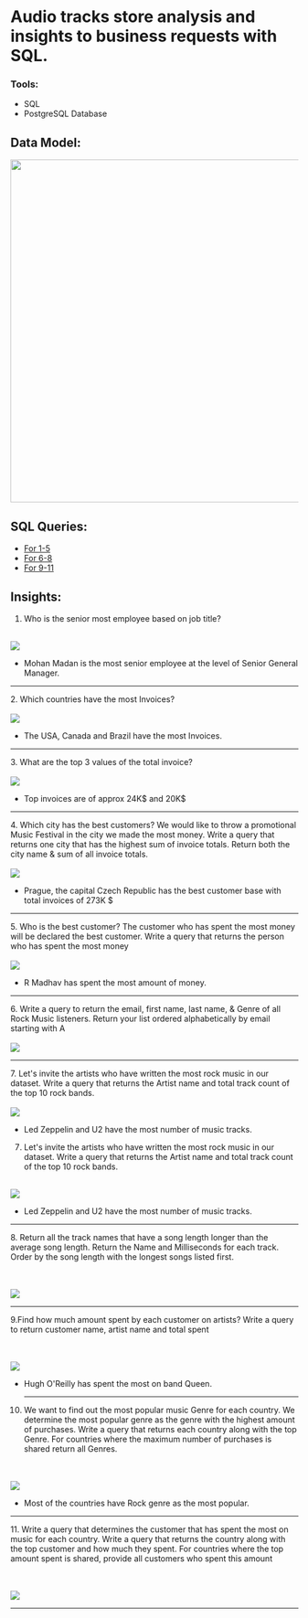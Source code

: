 # Audio tracks store analysis and insights to business requests with SQL.

### Tools:
- SQL
- PostgreSQL Database

## Data Model:
<img src="schema and output/schema_diagram.png" width=600>

## SQL Queries:
- <a href="SQL queries/queries_1-5.sql" target="_blank">For 1-5</a>
- <a href="SQL queries/queries_6-8.sql" target="_blank">For 6-8</a>
- <a href="SQL queries/queries-9-11.sql" target="_blank">For 9-11</a>

## Insights:
1. Who is the senior most employee based on job title?
<br>
<img src="schema and output/output1.jpeg">

- Mohan Madan is the most senior employee at the level of Senior General Manager.
  
<hr>
2. Which countries have the most Invoices?
<br><br>
<img src="schema and output/output2.jpeg">

- The USA, Canada and Brazil have the most Invoices.

<hr>
3. What are the top 3 values of the total invoice?
<br><br>
<img src="schema and output/output3.jpeg">

- Top invoices are of approx 24K$ and 20K$

<hr>
4. Which city has the best customers? We would like to throw a promotional Music
Festival in the city we made the most money. Write a query that returns one city that
has the highest sum of invoice totals. Return both the city name & sum of all invoice
totals.
<br><br>
<img src="schema and output/output4.jpeg">

- Prague, the capital Czech Republic has the best customer base with total invoices of 273K $

<hr>
5. Who is the best customer? The customer who has spent the most money will be
declared the best customer. Write a query that returns the person who has spent the
most money
<br><br>
<img src="schema and output/output5.jpeg">

- R Madhav has spent the most amount of money.

<hr>
6. Write a query to return the email, first name, last name, & Genre of all Rock Music listeners. Return your list ordered alphabetically by email starting with A
<br><br>
<img src="schema and output/output6.jpeg">

<hr>
7. Let's invite the artists who have written the most rock music in our dataset. 
Write a query that returns the Artist name and total track count of the top 10 rock bands.
<br><br>
<img src="schema and output/output7.jpeg">

- Led Zeppelin and U2 have the most number of music tracks.

7. Let's invite the artists who have written the most rock music in our dataset. 
Write a query that returns the Artist name and total track count of the top 10 rock bands.
<br><br>
<img src="schema and output/output7.jpeg">

- Led Zeppelin and U2 have the most number of music tracks.
<hr>
8. Return all the track names that have a song length longer than the average song length. 
Return the Name and Milliseconds for each track. Order by the song length with the longest songs listed first.

<br><br>
<img src="schema and output/output8.jpeg">
<hr>
9.Find how much amount spent by each customer on artists? Write a query to return
customer name, artist name and total spent

<br><br>
<img src="schema and output/output9.jpeg">

- Hugh O'Reilly has spent the most on band Queen.

  <hr>
10. We want to find out the most popular music Genre for each country. We determine the most popular genre as the genre 
with the highest amount of purchases. Write a query that returns each country along with the top Genre. For countries where 
the maximum number of purchases is shared return all Genres.

<br><br>
<img src="schema and output/output10.jpeg">

- Most of the countries have Rock genre as the most popular.

<hr>
11. Write a query that determines the customer that has spent the most on music for each
country. Write a query that returns the country along with the top customer and how
much they spent. For countries where the top amount spent is shared, provide all
customers who spent this amount

<br><br>
<img src="schema and output/output11.jpeg">

<hr>


  



